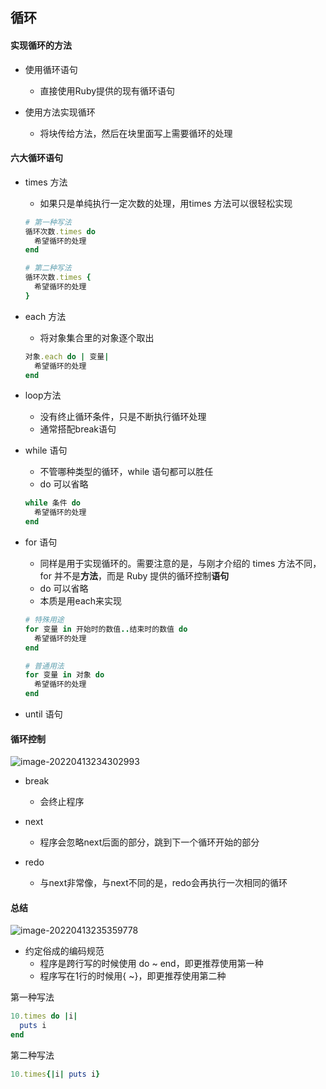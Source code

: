 ## 循环

#### 实现循环的方法

* 使用循环语句
  * 直接使用Ruby提供的现有循环语句

* 使用方法实现循环
  * 将块传给方法，然后在块里面写上需要循环的处理

#### 六大循环语句

* times 方法

  * 如果只是单纯执行一定次数的处理，用times 方法可以很轻松实现

  ```ruby
  # 第一种写法
  循环次数.times do
    希望循环的处理
  end
  ```

  ```ruby
  # 第二种写法
  循环次数.times {
    希望循环的处理
  }
  ```

* each 方法
  * 将对象集合里的对象逐个取出
  
  ```ruby
  对象.each do | 变量| 
    希望循环的处理
  end
  ```
  
  
  
* loop方法

  * 没有终止循环条件，只是不断执行循环处理
  * 通常搭配break语句

  

* while 语句

  * 不管哪种类型的循环，while 语句都可以胜任
  * do 可以省略

  ```ruby
  while 条件 do  
    希望循环的处理 
  end
  ```

* for 语句

  * 同样是用于实现循环的。需要注意的是，与刚才介绍的 times 方法不同，for 并不是**方法**，而是 Ruby 提供的循环控制**语句**
  *  do 可以省略
  *  本质是用each来实现

  ```ruby
  # 特殊用途
  for 变量 in 开始时的数值..结束时的数值 do  
    希望循环的处理
  end
  ```

  ```ruby
  # 普通用法
  for 变量 in 对象 do  
    希望循环的处理 
  end
  ```

* until 语句

#### 循环控制

![image-20220413234302993](/Users/guo/Notes/Ruby/images/06-循环-控制命令.png)

* break
  * 会终止程序
* next
  * 程序会忽略next后面的部分，跳到下一个循环开始的部分

* redo
  * 与next非常像，与next不同的是，redo会再执行一次相同的循环

#### 总结

![image-20220413235359778](/Users/guo/Notes/Ruby/images/06-循环-总结.png)

* 约定俗成的编码规范
  * 程序是跨行写的时候使用 do ~ end，即更推荐使用第一种
  * 程序写在1行的时候用{ ~}，即更推荐使用第二种

第一种写法

```ruby
10.times do |i|
  puts i
end
```

第二种写法

```ruby
10.times{|i| puts i}
```

